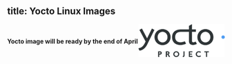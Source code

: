 title: Yocto Linux Images
---

<img align="right" src="YoctoImages.assets/yocto_project_eebe407216.png"  />

<br>

**Yocto image will be ready by the end of April**


　


